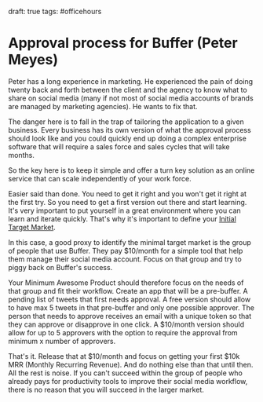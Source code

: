 draft: true
tags: #officehours

# Approval process for Buffer (Peter Meyes)
Peter has a long experience in marketing. He experienced the pain of doing twenty back and forth between the client and the agency to know what to share on social media (many if not most of social media accounts of brands are managed by marketing agencies). He wants to fix that. 

The danger here is to fall in the trap of tailoring the application to a given business. Every business has its own version of what the approval process should look like and you could quickly end up doing a complex enterprise software that will require a sales force and sales cycles that will take months.

So the key here is to keep it simple and offer a turn key solution as an online service that can scale independently of your work force.

Easier said than done. You need to get it right and you won't get it right at the first try. So you need to get a first version out there and start learning. It's very important to put yourself in a great environment where you can learn and iterate quickly. That's why it's important to define your [Initial Target Market](initial-target-market).

In this case, a good proxy to identify the minimal target market is the group of people that use Buffer. They pay $10/month for a simple tool that help them manage their social media account. Focus on that group and try to piggy back on Buffer's success. 

Your Minimum Awesome Product should therefore focus on the needs of that group and fit their workflow. Create an app that will be a pre-buffer. A pending list of tweets that first needs approval. A free version should allow to have max 5 tweets in that pre-buffer and only one possible approver. The person that needs to approve receives an email with a unique token so that they can approve or disapprove in one click. A $10/month version should allow for up to 5 approvers with the option to require the approval from minimum x number of approvers.

That's it. Release that at $10/month and focus on getting your first $10k MRR (Monthly Recurring Revenue). And do nothing else than that until then. All the rest is noise. If you can't succeed within the group of people who already pays for productivity tools to improve their social media workflow, there is no reason that you will succeed in the larger market.
